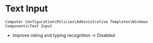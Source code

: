 # Text Input

`Computer Configuration\Policies\Administrative Templates\Windows Components\Text Input`

- Improve inking and typing recognition -> Disabled